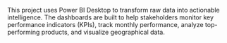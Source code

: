 This project uses Power BI Desktop to transform raw data into actionable intelligence. The dashboards are built to help stakeholders monitor key performance indicators (KPIs), track monthly performance, analyze top-performing products, and visualize geographical data.
